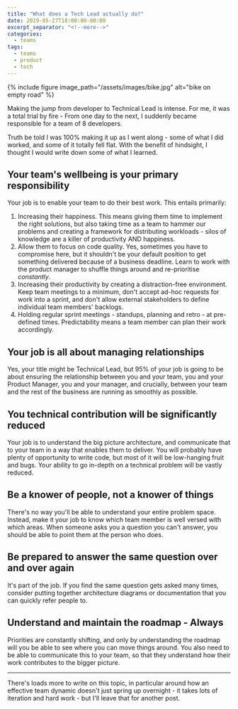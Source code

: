 ```yaml
---
title: "What does a Tech Lead actually do?"
date: 2019-05-27T18:00:00-00:00
excerpt_separator: "<!--more-->"
categories:
  - teams
tags:
  - teams
  - product
  - tech
---
```


{% include figure image_path="/assets/images/bike.jpg" alt="bike on empty road" %}

Making the jump from developer to Technical Lead is intense. For me, it was a total trial by fire - From one day to the next, I suddenly became responsible for a team of 8 developers.

Truth be told I was 100% making it up as I went along - some of what I did worked, and some of it totally fell flat. With the benefit of hindsight, I thought I would write down some of what I learned.

<!--more-->
## Your team's wellbeing is your primary responsibility
Your job is to enable your team to do their best work. This entails primarily:
  1. Increasing their happiness. This means giving them time to implement the right solutions, but also taking time as a team to hammer our problems and creating a framework for distributing workloads - silos of knowledge are a killer of productivity AND happiness.
  1. Allow them to focus on code quality. Yes, sometimes you have to compromise here, but it shouldn't be your default position to get something delivered because of a business deadline.  Learn to work with the product manager to shuffle things around and re-prioritise _constantly_.
  1. Increasing their productivity by creating a distraction-free environment. Keep team meetings to a minimum, don't accept ad-hoc requests for work into a sprint, and don't allow external stakeholders to define individual team members' backlogs.
  1. Holding regular sprint meetings - standups, planning and retro - at pre-defined times. Predictability means a team member can plan their work accordingly.

## Your job is all about managing relationships
Yes, your title might be Technical Lead, but 95% of your job is going to be about ensuring the relationship between you and your team, you and your Product Manager, you and your manager, and crucially, between your team and the rest of the business are running as smoothly as possible.

## You technical contribution will be significantly reduced
Your job is to understand the big picture architecture, and communicate that to your team in a way that enables them to deliver. You will probably have plenty of opportunity to write code, but most of it will be low-hanging fruit and bugs. Your ability to go in-depth on a technical problem will be vastly reduced.

## Be a knower of people, not a knower of things
There's no way you'll be able to understand your entire problem space.  Instead, make it your job to know which team member is well versed with which areas.  When someone asks you a question you can't answer, you should be able to point them at the person who does.

## Be prepared to answer the same question over and over again
It's part of the job. If you find the same question gets asked many times, consider putting together architecture diagrams or documentation that you can quickly refer people to.

## Understand and maintain the roadmap - Always
Priorities are constantly shifting, and only by understanding the roadmap will you be able to see where you can move things around.  You also need to be able to communicate this to your team, so that they understand how their work contributes to the bigger picture.

----

There's loads more to write on this topic, in particular around how an effective team dynamic doesn't just spring up overnight - it takes lots of iteration and hard work - but I'll leave that for another post.